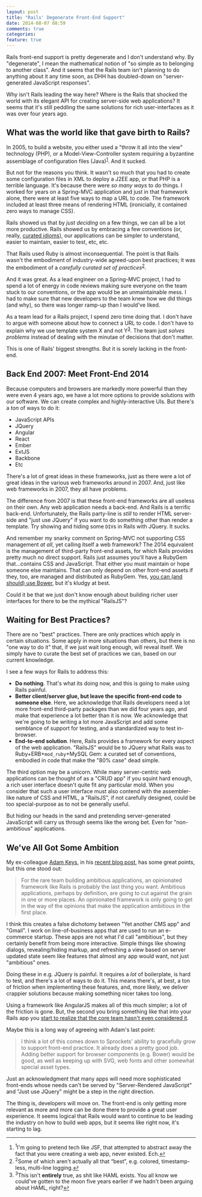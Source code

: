 ```yaml
---
layout: post
title: "Rails' Degenerate Front-End Support"
date: 2014-08-07 08:59
comments: true
categories: 
feature: true
---
```


Rails front-end support is pretty degenerate and I don't understand why.  By "degenerate", I mean the mathematical notion of
"so simple as to belonging to another class".  And it seems that the Rails team isn't planning to do anything about
it any time soon, as DHH has doubled-down on "server-generated JavaScript responses".

Why isn't Rails leading the way here?  Where is the Rails that shocked the world with its elegant API for creating server-side
web applications?  It seems that it's still peddling the same solutions for rich user-interfaces as it was over four years ago.

<!-- more -->

## What was the world like that gave birth to Rails?

In 2005, to build a website, you either used a "throw it all into the view" technology (PHP), or a Model-View-Controller system
requiring a byzantine assemblage of configuration files (Java)<a name="back-1"></a><sup><a href="#1">1</a></sup>.
And it sucked.

But not for the reasons you think.  It wasn't so much that you had to create some configuration files in XML to
deploy a J2EE app, or that PHP is a terrible language.  It's because there were *so many ways* to do things.  I worked for years
on a Spring-MVC application and just in that framework alone, there were at least five ways to map a URL to code.  The framework
included at least three means of rendering HTML (ironicially, it contained zero ways to manage CSS).

Rails showed us that by *just deciding* on a few things, we can all be a lot more productive.  Rails showed us by
embracing a few conventions (or, really, [curated idioms](http://gilesbowkett.blogspot.com/2013/02/the-lie-of-convention-over-configuration.html)), our applications can be simpler to understand, easier to maintain, easier to test, etc, etc.

That Rails used Ruby is almost inconsequential.  The point is that Rails wasn't the embodiment of industry-wide agreed-upon best
practices; it was the embodiment of a _carefully curated set of practices_<a name="back-2"></a><sup><a href="#2">2</a></sup>.

And it was great.  As a lead engineer on a Spring-MVC project, I had to spend a lot of energy in code reviews making sure
everyone on the team stuck to our conventions, or the app would be an unmaintainable mess.  I had to make sure that new developers to the team knew how we did things (and why), so there was longer ramp-up than I would've liked.

As a team lead for a Rails project, I spend zero time doing that.  I don't have to argue with someone about how to connect a URL
to code.  I don't have to explain why we use template system X and not Y<a name="back-3"></a><sup><a href="#3">3</a></sup>.  The team just _solves problems_ instead of dealing
with the minutae of decisions that don't matter.

This is one of Rails' biggest strengths.  But it is sorely lacking in the front-end.

## Back End 2007: Meet Front-End 2014

Because computers and browsers are markedly more powerful than they were even 4 years ago, we have a lot more options to provide
solutions with our software.  We can create complex and highly-interactive UIs.  But there's a *ton* of ways to do it:

* JavaScript APIs
* JQuery
* Angular
* React
* Ember
* ExtJS
* Backbone
* Etc

There's a lot of great ideas in these frameworks, just as there were a lot of great ideas in the various web frameworks around in
2007.  And, just like web frameworks in 2007, they all have problems.

The difference from 2007 is that these front-end frameworks are all useless on their own.  Any web application needs a back-end.
And Rails is a terrific back-end.  Unfortunately, the Rails party-line is *still* to render HTML server-side and "just use
JQuery" if you want to do something other than render a template.  Try showing and hiding some `DIV`s in Rails with JQuery.  It
sucks.

And remember my snarky comment on Spring-MVC not supporting CSS management *at all*, yet calling itself a web framework?
The 2014 equivalent is the management of third-party front-end assets, for which Rails provides pretty much _no_ direct support.
Rails just assumes you'll have a
RubyGem that…contains CSS and JavaScript.  That either you must maintain or hope someone else maintains.  That can only depend on
other front-end assets if they, too, are managed and distributed as RubyGem.  Yes, [you can (and should) use Bower](http://growingdevs.com/stop-using-rubygems-and-start-using-bower.html), but it's kludgy at best.

Could it be that we just don't know enough about building richer user interfaces for there to be the mythical "RailsJS"?

## Waiting for Best Practices?

There are no "best" practices.  There are only practices which apply in certain situations.  Some apply in more situations than
others, but there is no "one way to do it" that, if we just wait long enough, will reveal itself.  We simply have to curate the
best set of practices we can, based on our current knowledge.

I see a few ways for Rails to address this:

* **Do nothing**.  That's what its doing now, and this is going to make using Rails painful.
* **Better client/server glue, but leave the specific front-end code to someone else**.  Here, we acknowledge that
Rails developers need a lot more front-end third-party packages than we did four years ago, and make that experience a lot better
than it is now.  We acknowledge that we're going to be writing a lot more JavaScript and add some semblance of support for
testing, and a standardized way to test in-browser.
* **End-to-end solution**.  Here, Rails provides a framework for every aspect of the web application.  "RailsJS" would be to
JQuery what Rails was to Ruby+ERB+`mod_ruby`+MySQL Gem: a curated set of conventions, embodied in code that make the "80% case"
dead simple.

The third option may be a unicorn.  While many server-centric web applications can be thought of as a "CRUD app" if you squint
hard enough, a rich user
interface doesn't quite fit any particular mold.  When you consider that such a user interface must also contend with the
assembler-like nature of CSS and HTML, a "RailsJS", if not carefully designed, could be too special-purpose as to not be
generally useful.

But hiding our heads in the sand and pretending server-generated JavaScript will carry us through seems like the wrong bet.  Even
for "non-ambitious" applications.

## We've All Got Some Ambition

My ex-colleague [Adam Keys](https://twitter.com/therealadam), in his [recent blog post](http://therealadam.com/2014/08/06/how-rails-fits-into-the-front-end/), has some great points, but this one stood out:

> For the rare team building ambitious applications, an opinionated framework like Rails is probably the last thing you want. Ambitious applications, perhaps by definition, are going to cut against the grain in one or more places. An opinionated framework is only going to get in the way of the opinions that make the application ambitious in the first place.

I think this creates a false dichotomy between "Yet another CMS app" and "Gmail".  I work on line-of-business apps that are used
to run an e-commerce startup.  These apps are not what I'd call "ambitious", but they certainly benefit from being more
interactive.  Simple things like showing dialogs, revealing/hiding markup, and refreshing a view based on server updated state
seem like features that almost any app would want, not just "ambitious" ones.

Doing these in e.g. JQuery is painful.  It requires a *lot* of boilerplate, is hard to test, and there's a lot of ways to do it.
This means there's, at best, a ton of friction when implementing these features, and, more likely, we deliver crappier solutions
because making something nicer takes too long.

Using a framework like AngularJS makes all of this much simpler; a lot of the friction is gone.  But, the second you bring something like that into your Rails app you 
[start to realize that the core team hasn't even considered it](http://angular-rails.com/bootstrap.html#front-end-dependency-management-with-bower).

Maybe this is a long way of agreeing with Adam's last point:

> I think a lot of this comes down to Sprockets' ability to gracefully grow to support front-end practice. It already does a pretty good job. Adding better support for browser components (e.g. Bower) would be good, as well as keeping up with SVG, web fonts and other somewhat special asset types.

Just an acknowledgment that many apps will need more sophisticated front-ends whose needs can't be served by "Server-Rendered
JavaScript" and "Just use JQuery" might be a step in the right direction.

The thing is, developers will move on.  The front-end is only getting more relevant as more and more can be done there to provide
a great user experience.  It seems logical that Rails would want to continue to be leading the industry on how to build web apps,
  but it seems like right now, it's starting to lag.



----

<footer class='footnotes'>
<ol>
<li>
<a name='1'></a>
<sup>1</sup>I'm going to pretend tech like JSF, that attempted to abstract away the fact that you were creating a web app, never existed.  Ech.<a href='#back-1'>↩</a>
</li>
<li>
<a name='2'></a>
<sup>2</sup>Some of which aren't actually all that “best”, e.g. colored, timestamp-less, multi-line logging.<a href='#back-2'>↩</a>
</li>
<li>
<a name='3'></a>
<sup>3</sup>This isn't <strong>entirely</strong> true, as shit like HAML exists.  You all know we could've gotten to the moon five years earlier if we hadn't been arguing about HAML, right?<a href='#back-3'>↩</a>
</li>
</ol></footer>

